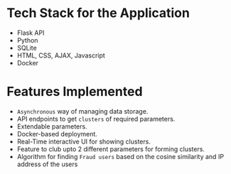 # Tech Stack for the Application
- Flask API
- Python
- SQLite
- HTML, CSS, AJAX, Javascript
- Docker

# Features Implemented
- `Asynchronous` way of managing data storage.
- API endpoints to get `clusters` of required parameters.
- Extendable parameters.
- Docker-based deployment.
- Real-Time interactive UI for showing clusters.
- Feature to club upto 2 different parameters for forming clusters.
- Algorithm for finding `Fraud users` based on the cosine similarity and IP address of the users
